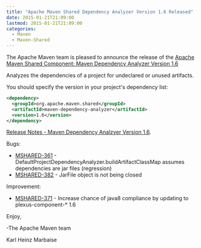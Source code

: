 ```yaml
---
title: "Apache Maven Shared Dependency Analyzer Version 1.6 Released"
date: 2015-01-21T21:09:00
lastmod: 2015-01-21T21:09:00
categories:
  - Maven
  - Maven-Shared
---
```

The Apache Maven team is pleased to announce the release of the 
[Apache Maven Shared Component: Maven Dependency Analyzer Version 1.6](http://maven.apache.org/shared/maven-dependency-analyzer/)

Analyzes the dependencies of a project for undeclared or unused artifacts.

You should specify the version in your project's dependency list:

```xml
<dependency>
  <groupId>org.apache.maven.shared</groupId>
  <artifactId>maven-dependency-analyzer</artifactId>
  <version>1.6</version>
</dependency>
```

<!-- more -->

[Release Notes - Maven Dependency Analzyer Version 1.6](https://issues.apache.org/jira/secure/ReleaseNote.jspa?projectId=12317922&version=12331495).


Bugs:

 * [MSHARED-361](https://issues.apache.org/jira/browse/MSHARED-361) - DefaultProjectDependencyAnalyzer.buildArtifactClassMap assumes dependencies are jar files (regression)
 * [MSHARED-382](https://issues.apache.org/jira/browse/MSHARED-382) - JarFile object is not being closed

Improvement:

 * [MSHARED-371](https://issues.apache.org/jira/browse/MSHARED-371) - Increase chance of java8 compliance by updating to plexus-component-* 1.6


Enjoy,

-The Apache Maven team

Karl Heinz Marbaise
